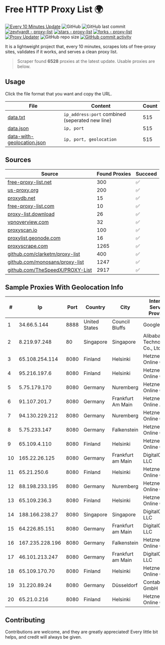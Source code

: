 
# Free HTTP Proxy List 🌍

[![Every 10 Minutes Update](https://github.com/mertguvencli/http-proxy-list/actions/workflows/main.yml/badge.svg?branch=main)](https://github.com/mertguvencli/http-proxy-list/actions/workflows/main.yml)
![GitHub](https://img.shields.io/github/license/mertguvencli/http-proxy-list)
![GitHub last commit](https://img.shields.io/github/last-commit/mertguvencli/http-proxy-list)
[![zevtyardt - proxy-list](https://img.shields.io/static/v1?label=zevtyardt&message=proxy-list&color=blue&logo=github)](https://github.com/zevtyardt/proxy-list "Go to GitHub repo")
[![stars - proxy-list](https://img.shields.io/github/stars/zevtyardt/proxy-list?style=social)](https://github.com/zevtyardt/proxy-list)
[![forks - proxy-list](https://img.shields.io/github/forks/zevtyardt/proxy-list?style=social)](https://github.com/zevtyardt/proxy-list)
[![Proxy Updater](https://github.com/zevtyardt/proxy-list/workflows/Proxy%20Updater/badge.svg)](https://github.com/zevtyardt/proxy-list/actions?query=workflow:"Proxy+Updater")
![GitHub repo size](https://img.shields.io/github/repo-size/zevtyardt/proxy-list)
[![GitHub commit activity](https://img.shields.io/github/commit-activity/m/zevtyardt/proxy-list?logo=commits)](https://github.com/zevtyardt/proxy-list/commits/main)

It is a lightweight project that, every 10 minutes, scrapes lots of free-proxy sites, validates if it works, and serves a clean proxy list.

> Scraper found **6528** proxies at the latest update. Usable proxies are below.

## Usage

Click the file format that you want and copy the URL.

|File|Content|Count|
|----|-------|-----|
|[data.txt](https://raw.githubusercontent.com/mertguvencli/http-proxy-list/main/proxy-list/data.txt)|`ip_address:port` combined (seperated new line)|515|
|[data.json](https://raw.githubusercontent.com/mertguvencli/http-proxy-list/main/proxy-list/data.json)|`ip, port`|515|
|[data-with-geolocation.json](https://raw.githubusercontent.com/mertguvencli/http-proxy-list/main/proxy-list/data-with-geolocation.json)|`ip, port, geolocation`|515|

## Sources

|Source|Found Proxies|Succeed|
|------|-------------|-------|
|[free-proxy-list.net](https://free-proxy-list.net)|300|✅|
|[us-proxy.org](https://www.us-proxy.org)|200|✅|
|[proxydb.net](http://proxydb.net)|15|✅|
|[free-proxy-list.com](https://free-proxy-list.com/?page=&port=&type%5B%5D=http&type%5B%5D=https&up_time=0&search=Search)|10|✅|
|[proxy-list.download](https://www.proxy-list.download/HTTP)|26|✅|
|[vpnoverview.com](https://vpnoverview.com/privacy/anonymous-browsing/free-proxy-servers)|32|✅|
|[proxyscan.io](https://www.proxyscan.io)|100|✅|
|[proxylist.geonode.com](https://proxylist.geonode.com/api/proxy-list?limit=300&page=1&sort_by=lastChecked&sort_type=desc&protocols=http,https)|16|✅|
|[proxyscrape.com](https://api.proxyscrape.com/v2/?request=displayproxies&protocol=http&timeout=10000&country=all&ssl=all&anonymity=all)|1265|✅|
|[github.com/clarketm/proxy-list](https://raw.githubusercontent.com/clarketm/proxy-list/master/proxy-list-raw.txt)|400|✅|
|[github.com/monosans/proxy-list](https://raw.githubusercontent.com/monosans/proxy-list/main/proxies/http.txt)|1247|✅|
|[github.com/TheSpeedX/PROXY-List](https://raw.githubusercontent.com/TheSpeedX/PROXY-List/master/http.txt)|2917|✅|


## Sample Proxies With Geolocation Info

|#|Ip|Port|Country|City|Internet Service Provider|
|-|--|----|-------|----|-------------------------|
|1|34.66.5.144|8888|United States|Council Bluffs|Google LLC|
|2|8.219.97.248|80|Singapore|Singapore|Alibaba (US) Technology Co., Ltd.|
|3|65.108.254.114|8080|Finland|Helsinki|Hetzner Online GmbH|
|4|95.216.197.6|8080|Finland|Helsinki|Hetzner Online GmbH|
|5|5.75.179.170|8080|Germany|Nuremberg|Hetzner Online GmbH|
|6|91.107.201.7|8080|Germany|Frankfurt Am Main|Hetzner Online AG|
|7|94.130.229.212|8080|Germany|Nuremberg|Hetzner Online GmbH|
|8|5.75.233.147|8080|Germany|Falkenstein|Hetzner Online GmbH|
|9|65.109.4.110|8080|Finland|Helsinki|Hetzner Online GmbH|
|10|165.22.26.125|8080|Germany|Frankfurt am Main|DigitalOcean, LLC|
|11|65.21.250.6|8080|Finland|Helsinki|Hetzner Online GmbH|
|12|88.198.233.195|8080|Germany|Nuremberg|Hetzner Online GmbH|
|13|65.109.236.3|8080|Finland|Helsinki|Hetzner Online GmbH|
|14|188.166.238.27|8080|Singapore|Singapore|DigitalOcean, LLC|
|15|64.226.85.151|8080|Germany|Frankfurt am Main|DigitalOcean, LLC|
|16|167.235.228.196|8080|Germany|Falkenstein|Hetzner Online GmbH|
|17|46.101.213.247|8080|Germany|Frankfurt am Main|DigitalOcean, LLC|
|18|65.109.170.70|8080|Finland|Helsinki|Hetzner Online GmbH|
|19|31.220.89.24|8080|Germany|Düsseldorf|Contabo GmbH|
|20|65.21.0.216|8080|Finland|Helsinki|Hetzner Online GmbH|



## Contributing

Contributions are welcome, and they are greatly appreciated! Every
little bit helps, and credit will always be given.

